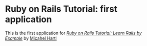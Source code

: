 # Ruby on Rails Tutorial: first application

This is the first application for
[*Ruby on Rails Tutorial: Learn Rails by Example*](http://railstutorial.org/)
by [Micahel Hartl](http://michaelhartl.com/)

